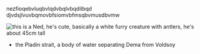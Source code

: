 nezfioqebvluqbvlqdvbqlvbqdilbqd
djvdsjlvuvbqmovbfsiomvbfmsqbvmusdbvmw

 ![this is a Ned, he's cute, basically a white furry creature with antlers, he's about 45cm tall](https://static.wikia.nocookie.net/twenty-one-pilots/images/0/0b/Ned.jpg/revision/latest?cb=20200614014742)
- the Pladin strait, a body of water separating Dema from Voldsoy 
